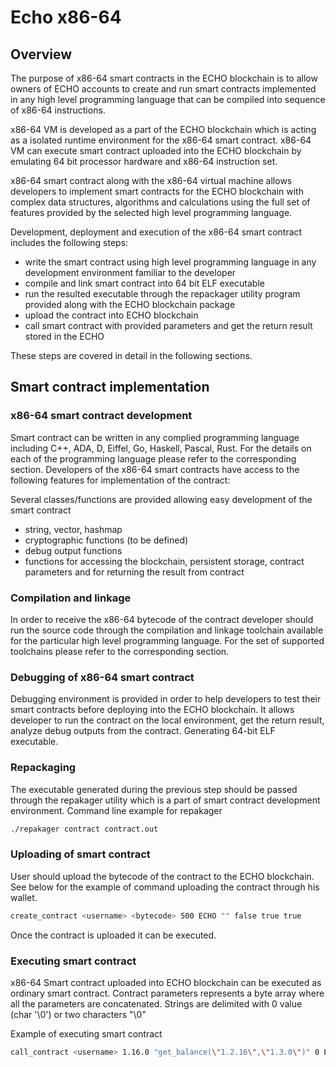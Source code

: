 # Echo x86-64 

## Overview

The purpose of x86-64 smart contracts in the ECHO blockchain is to allow
owners of ECHO accounts to create and run smart contracts implemented in
any high level programming language that can be compiled into sequence
of x86-64 instructions.

x86-64 VM is developed as a part of the ECHO blockchain which is acting
as a isolated runtime environment for the x86-64 smart contract. x86-64
VM can execute smart contract uploaded into the ECHO blockchain by
emulating 64 bit processor hardware and x86-64 instruction set.

x86-64 smart contract along with the x86-64 virtual machine allows
developers to implement smart contracts for the ECHO blockchain with
complex data structures, algorithms and calculations using the full set
of features provided by the selected high level programming language. 

Development, deployment and execution of the x86-64 smart contract
includes the following steps: 
- write the smart contract using high level programming language in any
  development environment familiar to the developer 
- compile and link smart contract into 64 bit ELF executable 
- run the resulted executable through the repackager utility program
  provided along with the ECHO blockchain package
- upload the contract into ECHO blockchain 
- call smart contract with provided parameters and get the return result
  stored in the ECHO 
  
These steps are covered in detail in the following sections.

## Smart contract implementation

### x86-64 smart contract development

Smart contract can be written in any complied programming language
including C++, ADA, D, Eiffel, Go, Haskell, Pascal, Rust. For the
details on each of the programming language please refer to the
corresponding section. Developers of the x86-64 smart contracts have
access to the following features for implementation of the contract:

Several classes/functions are provided allowing easy development of the
smart contract 

- string, vector, hashmap
- cryptographic functions (to be defined)
- debug output functions
- functions for accessing the blockchain, persistent storage, contract
  parameters and for returning the result from contract
  
### Compilation and linkage

In order to receive the x86-64 bytecode of the contract developer should
run the source code through the compilation and linkage toolchain
available for the particular high level programming language. For the
set of supported toolchains please refer to the corresponding section.

### Debugging of x86-64 smart contract

Debugging environment is provided in order to help developers to test
their smart contracts before deploying into the ECHO blockchain. It
allows developer to run the contract on the local environment, get the
return result, analyze debug outputs from the contract. Generating
64-bit ELF executable.

### Repackaging

The executable generated during the previous step should be passed
through the repakager utility which is a part of smart contract
development environment. Command line example for repakager 

```bash
./repakager contract contract.out
```

### Uploading of smart contract

User should upload the bytecode of the contract to the ECHO blockchain.
See below for the example of command uploading the contract through his
wallet.

```bash
create_contract <username> <bytecode> 500 ECHO "" false true true
```

Once the contract is uploaded it can be executed.

### Executing smart contract

x86-64 Smart contract uploaded into ECHO blockchain can be executed as
ordinary smart contract. Contract parameters represents a byte array
where all the parameters are concatenated. Strings are delimited with 0
value (char '\0') or two characters "\0"

Example of executing smart contract

```bash
call_contract <username> 1.16.0 "get_balance(\"1.2.16\",\"1.3.0\")" 0 ECHO 1 2000000 true true
```
